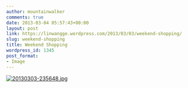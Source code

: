 ```yaml
---
author: mountainwalker
comments: true
date: 2013-03-04 05:57:43+00:00
layout: post
link: https://linwangge.wordpress.com/2013/03/03/weekend-shopping/
slug: weekend-shopping
title: Weekend Shopping
wordpress_id: 1345
post_format:
- Image
---
```


[![20130303-235648.jpg](http://linwangge.files.wordpress.com/2013/03/20130303-235648.jpg)](http://linwangge.files.wordpress.com/2013/03/20130303-235648.jpg)

